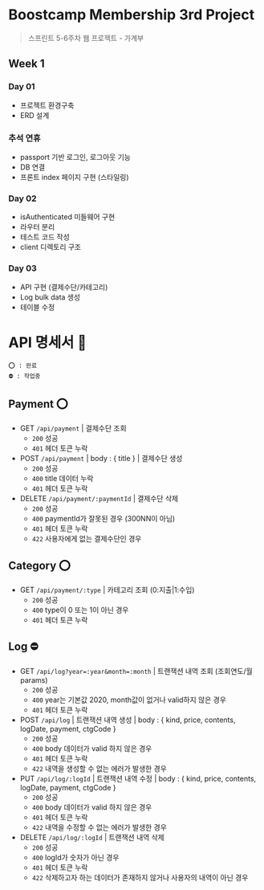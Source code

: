 # Boostcamp Membership 3rd Project
> 스프린트 5-6주차 웹 프로젝트 - 가계부

## Week 1

### Day 01
- 프로젝트 환경구축
- ERD 설계

### 추석 연휴
- passport 기반 로그인, 로그아웃 기능
- DB 연결
- 프론트 index 페이지 구현 (스타일링)

### Day 02
- isAuthenticated 미들웨어 구현
- 라우터 분리
- 테스트 코드 작성
- client 디렉토리 구조

### Day 03
- API 구현 (결제수단/카테고리)
- Log bulk data 생성
- 테이블 수정

# API 명세서 📃

```
⭕️ : 완료
⛔️ : 작업중
```

## Payment ⭕️

- GET `/api/payment` | 결제수단 조회
  - `200` 성공
  - `401` 헤더 토큰 누락
- POST `/api/payment` | body : { title } | 결제수단 생성
  - `200` 성공
  - `400` title 데이터 누락
  - `401` 헤더 토큰 누락
- DELETE `/api/payment/:paymentId` | 결제수단 삭제
  - `200` 성공
  - `400` paymentId가 잘못된 경우 (300NN이 아님)
  - `401` 헤더 토큰 누락
  - `422` 사용자에게 없는 결제수단인 경우

## Category ⭕️

- GET `/api/payment/:type` | 카테고리 조회 (0:지출|1:수입)
  - `200` 성공
  - `400` type이 0 또는 1이 아닌 경우
  - `401` 헤더 토큰 누락

## Log ⛔️

- GET `/api/log?year=:year&month=:month` | 트랜잭션 내역 조회 (조회연도/월 params)
  - `200` 성공
  - `400` year는 기본값 2020, month값이 없거나 valid하지 않은 경우
  - `401` 헤더 토큰 누락
- POST `/api/log` | 트랜잭션 내역 생성 | body : { kind, price, contents, logDate, payment, ctgCode }
  - `200` 성공
  - `400` body 데이터가 valid 하지 않은 경우
  - `401` 헤더 토큰 누락
  - `422` 내역을 생성할 수 없는 에러가 발생한 경우
- PUT `/api/log/:logId` | 트랜잭션 내역 수정 | body : { kind, price, contents, logDate, payment, ctgCode }
  - `200` 성공
  - `400` body 데이터가 valid 하지 않은 경우
  - `401` 헤더 토큰 누락
  - `422` 내역을 수정할 수 없는 에러가 발생한 경우
- DELETE `/api/log/:logId` | 트랜잭션 내역 삭제
  - `200` 성공
  - `400` logId가 숫자가 아닌 경우
  - `401` 헤더 토큰 누락
  - `422` 삭제하고자 하는 데이터가 존재하지 않거나 사용자의 내역이 아닌 경우